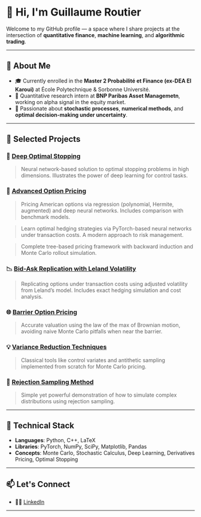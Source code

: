# 👋 Hi, I'm Guillaume Routier

Welcome to my GitHub profile — a space where I share projects at the intersection of **quantitative finance**, **machine learning**, and **algorithmic trading**.

---

## 🧠 About Me
- 🎓 Currently enrolled in the **Master 2 Probabilité et Finance (ex-DEA El Karoui)** at École Polytechnique & Sorbonne Université.
- 🏦 Quantitative research intern at **BNP Paribas Asset Managemetn**, working on alpha signal in the equity market.
- 🔬 Passionate about **stochastic processes**, **numerical methods**, and **optimal decision-making under uncertainty**.

---

## 📌 Selected Projects

### 🔬 [Deep Optimal Stopping](https://github.com/Guillaumertr/Deep-Optimal-Stopping)
> Neural network-based solution to optimal stopping problems in high dimensions. Illustrates the power of deep learning for control tasks.

### 🧮 [Advanced Option Pricing](https://github.com/Guillaumertr/Advanced-Option-Pricing-Models)
> Pricing American options via regression (polynomial, Hermite, augmented) and deep neural networks. Includes comparison with benchmark models.

> Learn optimal hedging strategies via PyTorch-based neural networks under transaction costs. A modern approach to risk management.

> Complete tree-based pricing framework with backward induction and Monte Carlo rollout simulation.

### 📉 [Bid-Ask Replication with Leland Volatility](https://github.com/Guillaumertr/Bid-Ask-Replication)
> Replicating options under transaction costs using adjusted volatility from Leland’s model. Includes exact hedging simulation and cost analysis.

### 🌐 [Barrier Option Pricing](https://github.com/Guillaumertr/Barrier-Option-Pricing)
> Accurate valuation using the law of the max of Brownian motion, avoiding naive Monte Carlo pitfalls when near the barrier.

### 💡 [Variance Reduction Techniques](https://github.com/Guillaumertr/Variance-Reduction)
> Classical tools like control variates and antithetic sampling implemented from scratch for Monte Carlo pricing.

### 🎲 [Rejection Sampling Method](https://github.com/Guillaumertr/Rejection-method)
> Simple yet powerful demonstration of how to simulate complex distributions using rejection sampling.

---

## 🔧 Technical Stack
- **Languages**: Python, C++, LaTeX
- **Libraries**: PyTorch, NumPy, SciPy, Matplotlib, Pandas
- **Concepts**: Monte Carlo, Stochastic Calculus, Deep Learning, Derivatives Pricing, Optimal Stopping

---

## 📫 Let's Connect
- 🧑‍💼 [LinkedIn](https://www.linkedin.com/in/guillaume-routier)

---
